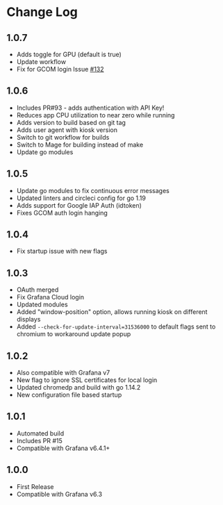 # Change Log

## 1.0.7

- Adds toggle for GPU (default is true)
- Update workflow
- Fix for GCOM login Issue [#132](https://github.com/grafana/grafana-kiosk/issues/132)

## 1.0.6

- Includes PR#93 - adds authentication with API Key!
- Reduces app CPU utilization to near zero while running
- Adds version to build based on git tag
- Adds user agent with kiosk version
- Switch to git workflow for builds
- Switch to Mage for building instead of make
- Update go modules

## 1.0.5

- Update go modules to fix continuous error messages
- Updated linters and circleci config for go 1.19
- Adds support for Google IAP Auth (idtoken)
- Fixes GCOM auth login hanging

## 1.0.4

- Fix startup issue with new flags

## 1.0.3

- OAuth merged
- Fix Grafana Cloud login
- Updated modules
- Added "window-position" option, allows running kiosk on different displays
- Added `--check-for-update-interval=31536000` to default flags sent to chromium to workaround update popup

## 1.0.2

- Also compatible with Grafana v7
- New flag to ignore SSL certificates for local login
- Updated chromedp and build with go 1.14.2
- New configuration file based startup

## 1.0.1

- Automated build
- Includes PR #15
- Compatible with Grafana v6.4.1+

## 1.0.0

- First Release
- Compatible with Grafana v6.3

